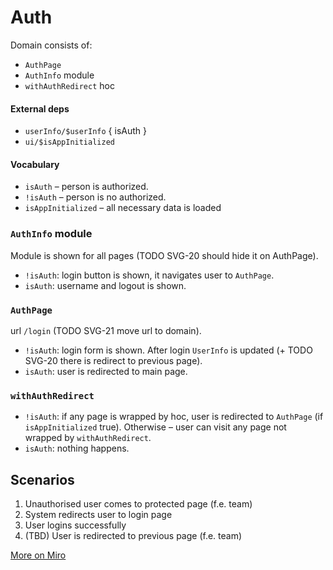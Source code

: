 # Auth

Domain consists of:

- `AuthPage`
- `AuthInfo` module
- `withAuthRedirect` hoc

#### External deps
- `userInfo/$userInfo` { isAuth }
- `ui/$isAppInitialized`

#### Vocabulary
- `isAuth` – person is authorized.
- `!isAuth` – person is no authorized.
- `isAppInitialized` – all necessary data is loaded

### `AuthInfo` module

Module is shown for all pages (TODO SVG-20 should hide it on AuthPage).
- `!isAuth`: login button is shown, it navigates user to `AuthPage`.
- `isAuth`: username and logout is shown.

### `AuthPage`
url `/login` (TODO SVG-21 move url to domain).
- `!isAuth`: login form is shown. After login `UserInfo` is updated (+ TODO SVG-20 there is redirect to previous page).
- `isAuth`: user is redirected to main page.

### `withAuthRedirect`
- `!isAuth`: if any page is wrapped by hoc, user is redirected to `AuthPage` (if `isAppInitialized` true).
Otherwise – user can visit any page not wrapped by `withAuthRedirect`.
- `isAuth`: nothing happens.

## Scenarios

1) Unauthorised user comes to protected page (f.e. team)
2) System redirects user to login page
3) User logins successfully
4) (TBD) User is redirected to previous page (f.e. team)

[More on Miro](https://miro.com/app/board/o9J_ksGbQ74=/?moveToWidget=3458764519487810631&cot=14)
